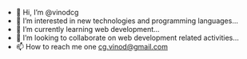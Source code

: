 - 👋 Hi, I’m @vinodcg
- 👀 I’m interested in new technologies and programming languages...
- 🌱 I’m currently learning web development...
- 💞️ I’m looking to collaborate on web development related activities...
- 📫 How to reach me one cg.vinod@gmail.com

<!---
vinodcg/vinodcg is a ✨ special ✨ repository because its `README.md` (this file) appears on your GitHub profile.
You can click the Preview link to take a look at your changes.
--->
